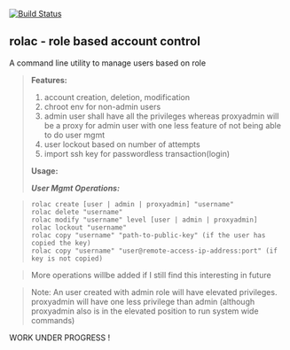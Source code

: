 [![Build Status](https://travis-ci.org/raghu-veer/rolac.svg?branch=master)](https://travis-ci.org/raghu-veer/rolac)
## rolac - role based account control
A command line utility to manage users based on role

> **Features:**
> 1. account creation, deletion, modification
> 2. chroot env for non-admin users
> 3. admin user shall have all the privileges whereas proxyadmin will be a proxy  for  admin user with one less feature of not being able to do user mgmt
> 4. user lockout based on number of attempts
> 5. import ssh key for passwordless transaction(login)
>
>**Usage:**
>
> ***User Mgmt Operations:***

>`rolac create [user | admin | proxyadmin] "username"`  
>`rolac delete "username"`  
>`rolac modify "username" level [user | admin | proxyadmin]`  
>`rolac lockout "username"`  
>`rolac copy "username" "path-to-public-key" (if the user has copied the key)`  
>`rolac copy "username" "user@remote-access-ip-address:port" (if key is not copied)`  

> More operations willbe added if I still find this interesting in future

> Note: An user created with admin role will have elevated privileges. proxyadmin will have one less privilege than admin (although proxyadmin also is in the elevated position to run system wide commands)

WORK UNDER PROGRESS !

